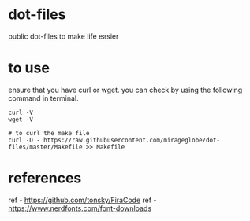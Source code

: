 # dot-files
public dot-files to make life easier

# to use

ensure that you have curl or wget. you can check by using the following command in terminal.

```
curl -V
wget -V
```

```
# to curl the make file
curl -D - https://raw.githubusercontent.com/mirageglobe/dot-files/master/Makefile >> Makefile
```


# references

ref - https://github.com/tonsky/FiraCode
ref - https://www.nerdfonts.com/font-downloads
